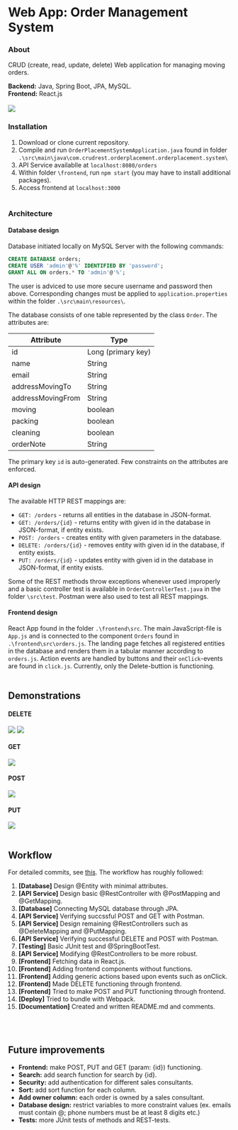 # Web App: Order Management System

### About

CRUD (create, read, update, delete) Web application for managing moving orders.

**Backend:** Java, Spring Boot, JPA, MySQL.<br/>
**Frontend:** React.js
<br/><br/>
<img src="https://raw.githubusercontent.com/amoeedm/order-placement-system/master/img/main_image.PNG">

### Installation

1. Download or clone current repository.
2. Compile and run `OrderPlacementSystemApplication.java` found in folder `.\src\main\java\com.crudrest.orderplacement.orderplacement.system\`
3. API Service availablle at `localhost:8080/orders`
4. Within folder `\frontend`, run `npm start` (you may have to install additional packages).
5. Access frontend at `localhost:3000`
<br/><br/>

### Architecture

#### Database design

Database initiated locally on MySQL Server with the following commands:
```sql
CREATE DATABASE orders;
CREATE USER 'admin'@'%' IDENTIFIED BY 'password';
GRANT ALL ON orders.* TO 'admin'@'%';
```
The user is adviced to use more secure username and password then above. Corresponding changes must be applied to `application.properties` within the folder `.\src\main\resources\`. 

The database consists of one table represented by the class `Order`. The attributes are:

| Attribute  |  Type  | 
|---|---|
| id  | Long (primary key)  |
| name  | String  |
|  email |  String |
|  addressMovingTo |  String |
|  addressMovingFrom |  String |
|  moving |  boolean |
|  packing |  boolean |
|  cleaning |  boolean |
|  orderNote |  String |

The primary key `id` is auto-generated. Few constraints on the attributes are enforced.
<br/>
#### API design

The available HTTP REST mappings are:
* `GET: /orders` - returns all entities in the database in JSON-format.
* `GET: /orders/{id}` - returns entity with given id in the database in JSON-format, if entity exists.
* `POST: /orders` - creates entity with given parameters in the database.
* `DELETE: /orders/{id}` - removes entity with given id in the database, if entity exists.
* `PUT: /orders/{id}` - updates entity with given id in the database in JSON-format, if entity exists.

Some of the REST methods throw exceptions whenever used improperly and a basic controller test is available in `OrderControllerTest.java` in the folder `\src\test`. Postman were also used to test all REST mappings.
<br/>

#### Frontend design

React App found in the folder `.\frontend\src`. The main JavaScript-file is `App.js` and is connected to the component `Orders` found in `.\frontend\src\orders.js`. The landing page fetches all registered entities in the database and renders them in a tabular manner according to `orders.js`. Action events are handled by buttons and their `onClick`-events are found in `click.js`. Currently, only the Delete-buttion is functioning.<br/><br/>

## Demonstrations

#### DELETE

<img src="https://raw.githubusercontent.com/amoeedm/order-placement-system/master/img/deletefrontend.gif">
<img src="https://raw.githubusercontent.com/amoeedm/order-placement-system/master/img/delete.gif">


#### GET

<img src="https://raw.githubusercontent.com/amoeedm/order-placement-system/master/img/get.gif">

#### POST

<img src="https://raw.githubusercontent.com/amoeedm/order-placement-system/master/img/post.gif">

#### PUT

<img src="https://raw.githubusercontent.com/amoeedm/order-placement-system/master/img/put.gif"><br/><br/>


## Workflow

For detailed commits, see <a href="https://github.com/amoeedm/order-placement-system/commits/master">this</a>. The workflow has roughly followed:

1. **[Database]** Design @Entity with minimal attributes.
2. **[API Service]** Design basic @RestController with @PostMapping and @GetMapping.
3. **[Database]** Connecting MySQL database through JPA.
4. **[API Service]** Verifying succssful POST and GET with Postman.
5. **[API Service]** Design remaining @RestControllers such as @DeleteMapping and @PutMapping.
6. **[API Service]** Verifying successful DELETE and POST with Postman.
7. **[Testing]** Basic JUnit test and @SpringBootTest.
8. **[API Service]** Modifying @RestControllers to be more robust.
9. **[Frontend]** Fetching data in React.js.
10. **[Frontend]** Adding frontend components without functions.
11. **[Frontend]** Adding generic actions based upon events such as onClick.
12. **[Frontend]** Made DELETE functioning through frontend.
13. **[Frontend]** Tried to make POST and PUT functioning through frontend.
14. **[Deploy]** Tried to bundle with Webpack.
15. **[Documentation]** Created and written README.md and comments.

<br/><br/>


## Future improvements

* **Frontend:** make POST, PUT and GET (param: {id}) functioning.
* **Search:** add search function for search by {id}.
* **Security:** add authentication for different sales consultants.
* **Sort:** add sort function for each column.
* **Add owner column:** each order is owned by a sales consultant.
* **Database design:** restrict variables to more constraint values (ex. emails must contain @; phone numbers must be at least 8 digits etc.)
* **Tests:** more JUnit tests of methods and REST-tests.
